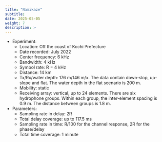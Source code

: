```yaml
---
title: "Namikaze"
subtitle: 
date: 2025-05-05
weight: 7
description: >
---
```


* Experiment:
  * Location: Off the coast of Kochi Prefecture
  * Date recorded: July 2022
  * Center frequency: 6 kHz
  * Bandwidth: 4 kHz
  * Symbol rate: R = 4 kHz
  * Distance: 14 km
  * Tx/Rx/water depth: 176 m/146 m/x. The data contain down-slop, up-slope and flat. The water depth in the flat scenario is 200 m.
  * Mobility: static
  * Receiving array: vertical, up to 24 elements. There are six hydrophone groups. Within each group, the inter-element spacing is 0.9 m. The distance between groups is 1.8 m. 
* Parameters:
  * Sampling rate in delay: 2R
  * Total delay coverage: up to 117.5 ms
  * Sampling rate in time: R/100 for the channel response, 2R for the phase/delay
  * Total time coverage: 1 minute
